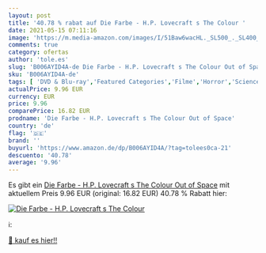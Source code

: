```yaml
---
layout: post
title: '40.78 % rabat auf Die Farbe - H.P. Lovecraft s The Colour '
date: 2021-05-15 07:11:16
image: 'https://m.media-amazon.com/images/I/51Baw6wacHL._SL500_._SL400_.jpg'
comments: true
category: ofertas
author: 'tole.es'
slug: 'B006AYID4A-de Die Farbe - H.P. Lovecraft s The Colour Out of Space'
sku: 'B006AYID4A-de'
tags: [ 'DVD & Blu-ray','Featured Categories','Filme','Horror','Science Fiction', ]
actualPrice: 9.96 EUR
currency: EUR
price: 9.96
comparePrice: 16.82 EUR
prodname: 'Die Farbe - H.P. Lovecraft s The Colour Out of Space'
country: 'de'
flag: '🇩🇪'
brand: ''
buyurl: 'https://www.amazon.de/dp/B006AYID4A/?tag=tolees0ca-21'
descuento: '40.78'
average: '9.96'
---
```


Es gibt ein [Die Farbe - H.P. Lovecraft s The Colour Out of Space](https://www.amazon.de/dp/B006AYID4A/?tag=tolees0ca-21) mit aktuellem Preis 9.96 EUR (original: 16.82 EUR) 40.78 % Rabatt hier:

[![Die Farbe - H.P. Lovecraft s The Colour ](https://m.media-amazon.com/images/I/51Baw6wacHL._SL500_._SL400_.jpg)](https://www.amazon.de/dp/B006AYID4A/?tag=tolees0ca-21)

ℹ️:


[🛒 kauf es hier!!](https://www.amazon.de/dp/B006AYID4A/?tag=tolees0ca-21)
